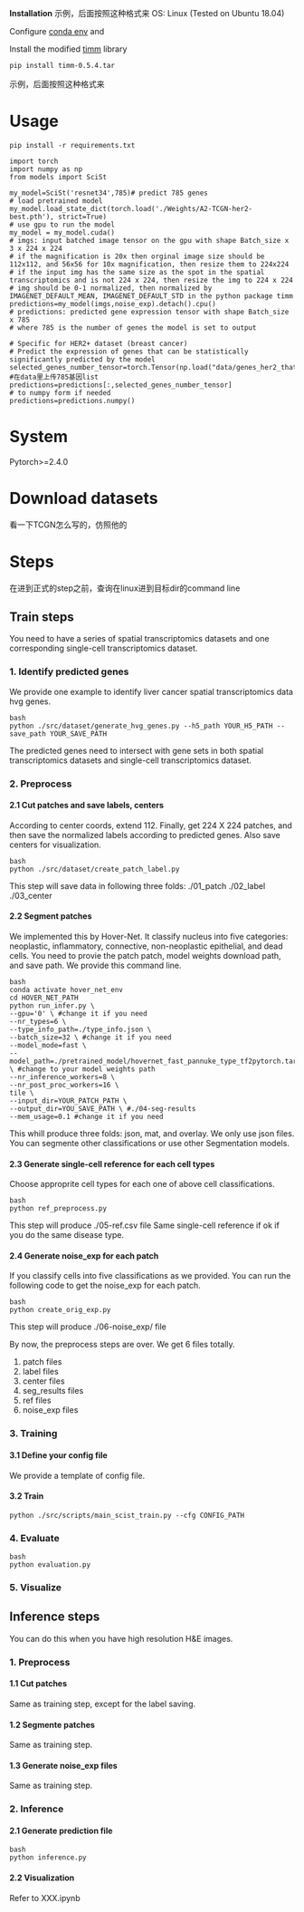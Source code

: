 **Installation**
示例，后面按照这种格式来
OS: Linux (Tested on Ubuntu 18.04) 

Configure [conda env](docs/ABRS-P.yml) and 

Install the modified [timm](https://drive.google.com/file/d/1JV7aj9rKqGedXY1TdDfi3dP07022hcgZ/view?usp=sharing) library
```bash
pip install timm-0.5.4.tar
```
示例，后面按照这种格式来



# Usage
```
pip install -r requirements.txt
```

```
import torch
import numpy as np
from models import SciSt

my_model=SciSt('resnet34',785)# predict 785 genes
# load pretrained model
my_model.load_state_dict(torch.load('./Weights/A2-TCGN-her2-best.pth'), strict=True)
# use gpu to run the model
my_model = my_model.cuda()
# imgs: input batched image tensor on the gpu with shape Batch_size x 3 x 224 x 224
# if the magnification is 20x then orginal image size should be 112x112, and 56x56 for 10x magnification, then resize them to 224x224
# if the input img has the same size as the spot in the spatial transcriptomics and is not 224 x 224, then resize the img to 224 x 224
# img should be 0-1 normalized, then normalized by IMAGENET_DEFAULT_MEAN, IMAGENET_DEFAULT_STD in the python package timm
predictions=my_model(imgs,noise_exp).detach().cpu()
# predictions: predicted gene expression tensor with shape Batch_size x 785
# where 785 is the number of genes the model is set to output

# Specific for HER2+ dataset (breast cancer)
# Predict the expression of genes that can be statistically significantly predicted by the model
selected_genes_number_tensor=torch.Tensor(np.load("data/genes_her2_that_we_think_can_be_predicted.npy")).bool() #在data里上传785基因list
predictions=predictions[:,selected_genes_number_tensor]
# to numpy form if needed
predictions=predictions.numpy()
```

# System
Pytorch>=2.4.0


# Download datasets
看一下TCGN怎么写的，仿照他的

# Steps
在进到正式的step之前，查询在linux进到目标dir的command line

## Train steps
You need to have a series of spatial transcriptomics datasets and one corresponding single-cell transcriptomics dataset.
### 1. Identify predicted genes
We provide one example to identify liver cancer spatial transcriptomics data hvg genes. 
```
bash
python ./src/dataset/generate_hvg_genes.py --h5_path YOUR_H5_PATH --save_path YOUR_SAVE_PATH
```
The predicted genes need to intersect with gene sets in both spatial transcriptomics datasets and single-cell transcriptomics dataset.


### 2. Preprocess
#### 2.1 Cut patches and save labels, centers
According to center coords, extend 112. Finally, get 224 X 224 patches, and then save the normalized labels according to predicted genes. Also save centers for visualization.
```
bash
python ./src/dataset/create_patch_label.py
```
This step will save data in following three folds:
./01_patch
./02_label
./03_center
#### 2.2 Segment patches
We implemented this by Hover-Net. It classify nucleus into five categories: neoplastic, inflammatory, connective, non-neoplastic epithelial, and dead cells. You need to provie the patch patch, model weights download path, and save path. We provide this command line.

```
bash
conda activate hover_net_env
cd HOVER_NET_PATH
python run_infer.py \
--gpu='0' \ #change it if you need
--nr_types=6 \
--type_info_path=./type_info.json \
--batch_size=32 \ #change it if you need
--model_mode=fast \
--model_path=./pretrained_model/hovernet_fast_pannuke_type_tf2pytorch.tar \ #change to your model weights path
--nr_inference_workers=8 \
--nr_post_proc_workers=16 \
tile \
--input_dir=YOUR_PATCH_PATH \
--output_dir=YOU_SAVE_PATH \ #./04-seg-results
--mem_usage=0.1 #change it if you need
```
This whill produce three folds: json, mat, and overlay. We only use json files.    
You can segmente other classifications or use other Segmentation models.

#### 2.3 Generate single-cell reference for each cell types
Choose approprite cell types for each one of above cell classifications.  
```
bash
python ref_preprocess.py
```
This step will produce ./05-ref.csv file
Same single-cell reference if ok if you do the same disease type.


#### 2.4 Generate noise_exp for each patch
If you classify cells into five classifications as we provided. You can run the following code to get the noise_exp for each patch.
```
bash
python create_orig_exp.py 
```
This step will produce ./06-noise_exp/ file


By now, the preprocess steps are over. We get 6 files totally.
1. patch files
2. label files
3. center files
4. seg_results files
5. ref files
6. noise_exp files


### 3. Training
#### 3.1 Define your config file
We provide a template of config file.

#### 3.2 Train
```
python ./src/scripts/main_scist_train.py --cfg CONFIG_PATH
```

### 4. Evaluate
```
bash
python evaluation.py
```

### 5. Visualize




## Inference steps
You can do this when you have high resolution H&E images.
### 1. Preprocess
#### 1.1 Cut patches
Same as training step, except for the label saving.
#### 1.2 Segmente patches
Same as training step.
#### 1.3 Generate noise_exp files
Same as training step.
### 2. Inference
#### 2.1 Generate prediction file
```
bash
python inference.py
```
#### 2.2 Visualization
Refer to XXX.ipynb